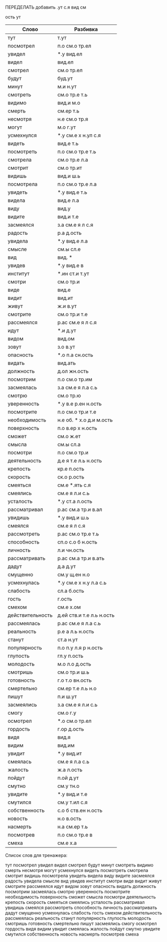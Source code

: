 ПЕРЕДЕЛАТЬ
добавить .ут с.я
вид
см

ость
ут

| Слово | Разбивка |
| --- | --- |
| тут | т.ут | 
| посмотрел | п.о см.о тр.ел | 
| увидел |  \*.у вид.ел | 
| видел | вид.ел | 
| смотрел | см.о тр.ел | 
| будут | буд.ут | 
| минут | м.и н.ут | 
| смотреть | см.о тр.е т.ь | 
| видимо | вид.и м.о | 
| смерть | см.ер т.ь | 
| несмотря | н.е см.о тр.я | 
| могут | м.о г.ут | 
| усмехнулся |  \*.у см.е х н.ул с.я | 
| видеть | вид.е т.ь | 
| посмотреть | п.о см.о тр.е т.ь | 
| смотрела | см.о тр.е л.а | 
| смотрит | см.о тр.ит | 
| видишь | вид.и ш.ь | 
| посмотрела | п.о см.о тр.е л.а | 
| увидеть |  \*.у вид.е т.ь | 
| видела | вид.е л.а | 
| виду | вид.у | 
| видите | вид.и т.е | 
| засмеялся | з.а см.е я л с.я | 
| радость | р.а д.ость | 
| увидела |  \*.у вид.е л.а | 
| смысле | см.ы сл.е | 
| вид | вид. \* | 
| увидев |  \*.у вид.е в | 
| институт |  \*.ин ст.и т.ут | 
| смотри | см.о тр.и | 
| виде | вид.е | 
| видит | вид.ит | 
| живут | ж.и в.ут | 
| смотрите | см.о тр.и т.е | 
| рассмеялся | р.ас см.е я л с.я | 
| идут |  \*.и д.ут | 
| видом | вид.ом | 
| зовут | з.о в.ут | 
| опасность |  \*.о п.а сн.ость | 
| видать | вид.ать | 
| должность | д.ол жн.ость | 
| посмотрим | п.о см.о тр.им | 
| засмеялась | з.а см.е я л.а с.ь | 
| смотрю | см.о тр.ю | 
| уверенность |  \*.у в.е р.ен н.ость | 
| посмотрите | п.о см.о тр.и т.е | 
| необходимость | н.е об. \* х.о д.и м.ость | 
| поверхность | п.о в.ер х н.ость | 
| сможет | см.о ж.ет | 
| смысла | см.ы сл.а | 
| посмотри | п.о см.о тр.и | 
| деятельность | д.е я т.е л.ь н.ость | 
| крепость | кр.е п.ость | 
| скорость | ск.о р.ость | 
| смеяться | см.е  \*.ять с.я | 
| смеялись | см.е я л.и с.ь | 
| усталость |  \*.у ст.а л.ость | 
| рассматривал | р.ас см.а тр.и в.ал | 
| увидишь |  \*.у вид.и ш.ь | 
| смеялся | см.е я л с.я | 
| рассмотреть | р.ас см.о тр.е т.ь | 
| способность | сп.о с.о б н.ость | 
| личность | л.и чн.ость | 
| рассматривать | р.ас см.а тр.и в.ать | 
| дадут | д.а д.ут | 
| смущенно | см.у щ.ен н.о | 
| усмехнулась |  \*.у см.е х н.у л.а с.ь | 
| слабость | сл.а б.ость | 
| гость | г.ость | 
| смехом | см.е х.ом | 
| действительность | д.ей ств.и т.е л.ь н.ость | 
| рассмеялась | р.ас см.е я л.а с.ь | 
| реальность | р.е а л.ь н.ость | 
| станут | ст.а н.ут | 
| популярность | п.о п.у л.я р н.ость | 
| глупость | гл.у п.ость | 
| молодость | м.о л.о д.ость | 
| смотришь | см.о тр.и ш.ь | 
| готовность | г.о т.о вн.ость | 
| смертельно | см.ер т.е л.ь н.о | 
| пишут | п.и ш.ут | 
| засмеялись | з.а см.е я л.и с.ь | 
| смогу | см.о г.у | 
| осмотрел |  \*.о см.о тр.ел | 
| гордость | г.ор д.ость | 
| видя | вид.я | 
| видим | вид.им | 
| увидит |  \*.у вид.ит | 
| смеялась | см.е я л.а с.ь | 
| жалость | ж.а л.ость | 
| пойдут | п.ой д.ут | 
| смутно | см.у тн.о | 
| увидите |  \*.у вид.и т.е | 
| смутился | см.у т.ил с.я | 
| собственность | с.о б ств.ен н.ость | 
| новость | н.о в.ость | 
| насмерть | н.а см.ер т.ь | 
| посмотрев | п.о см.о тр.е в | 
| смеха | см.е х.а | 

Список слов для тренажера:

тут посмотрел увидел видел смотрел будут минут смотреть видимо смерть несмотря могут усмехнулся видеть посмотреть смотрела смотрит видишь посмотрела увидеть видела виду видите засмеялся радость увидела смысле вид увидев институт смотри виде видит живут смотрите рассмеялся идут видом зовут опасность видать должность посмотрим засмеялась смотрю уверенность посмотрите необходимость поверхность сможет смысла посмотри деятельность крепость скорость смеяться смеялись усталость рассматривал увидишь смеялся рассмотреть способность личность рассматривать дадут смущенно усмехнулась слабость гость смехом действительность рассмеялась реальность станут популярность глупость молодость смотришь готовность смертельно пишут засмеялись смогу осмотрел гордость видя видим увидит смеялась жалость пойдут смутно увидите смутился собственность новость насмерть посмотрев смеха

